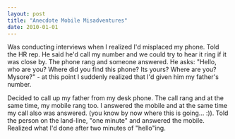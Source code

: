 ```yaml
---
layout: post
title: "Anecdote Mobile Misadventures"
date: 2010-01-01
---
```


Was conducting interviews when I realized I'd misplaced my phone. Told the HR rep. He said he'd call my number and we could try to hear it ring if it was close by. The phone rang and someone answered. He asks: "Hello, who are you? Where did you find this phone? Its yours? Where are you? Mysore?" - at this point I suddenly realized that I'd given him my father's number. 

Decided to call up my father from my desk phone. The call rang and at the same time, my mobile rang too. I answered the mobile and at the same time my call also was answered. (you know by now where this is going... :)). Told the person on the land-line, "one minute" and answered the mobile. Realized what I'd done after two minutes of "hello"ing.
